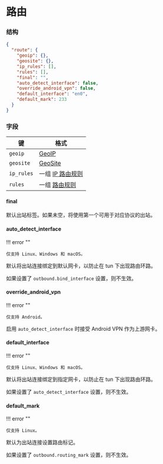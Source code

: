# 路由

### 结构

```json
{
  "route": {
    "geoip": {},
    "geosite": {},
    "ip_rules": [],
    "rules": [],
    "final": "",
    "auto_detect_interface": false,
    "override_android_vpn": false,
    "default_interface": "en0",
    "default_mark": 233
  }
}
```

### 字段

| 键          | 格式                      |
|------------|-------------------------|
| `geoip`    | [GeoIP](./geoip)        |
| `geosite`  | [GeoSite](./geosite)    |
| `ip_rules` | 一组 [IP 路由规则](./ip-rule) |
| `rules`    | 一组 [路由规则](./rule)       |

#### final

默认出站标签。如果未空，将使用第一个可用于对应协议的出站。

#### auto_detect_interface

!!! error ""

    仅支持 Linux、Windows 和 macOS。

默认将出站连接绑定到默认网卡，以防止在 tun 下出现路由环路。

如果设置了 `outbound.bind_interface` 设置，则不生效。

#### override_android_vpn

!!! error ""

    仅支持 Android。

启用 `auto_detect_interface` 时接受 Android VPN 作为上游网卡。

#### default_interface

!!! error ""

    仅支持 Linux、Windows 和 macOS。

默认将出站连接绑定到指定网卡，以防止在 tun 下出现路由环路。

如果设置了 `auto_detect_interface` 设置，则不生效。

#### default_mark

!!! error ""

    仅支持 Linux。

默认为出站连接设置路由标记。

如果设置了 `outbound.routing_mark` 设置，则不生效。